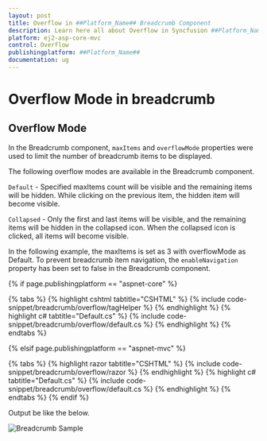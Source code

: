 ```yaml
---
layout: post
title: Overflow in ##Platform_Name## Breadcrumb Component
description: Learn here all about Overflow in Syncfusion ##Platform_Name## Breadcrumb component and more.
platform: ej2-asp-core-mvc
control: Overflow
publishingplatform: ##Platform_Name##
documentation: ug
---
```



# Overflow Mode in breadcrumb

## Overflow Mode

In the Breadcrumb component, `maxItems` and `overflowMode` properties were used to limit the number of breadcrumb items to be displayed.

The following overflow modes are available in the Breadcrumb component.

`Default` - Specified maxItems count will be visible and the remaining items will be hidden. While clicking on the previous item, the hidden item will become visible.

`Collapsed` - Only the first and last items will be visible, and the remaining items will be hidden in the collapsed icon. When the collapsed icon is clicked, all items will become visible.

In the following example, the maxItems is set as 3 with overflowMode as Default. To prevent breadcrumb item navigation, the `enableNavigation` property has been set to false in the Breadcrumb component.

{% if page.publishingplatform == "aspnet-core" %}

{% tabs %}
{% highlight cshtml tabtitle="CSHTML" %}
{% include code-snippet/breadcrumb/overflow/tagHelper %}
{% endhighlight %}
{% highlight c# tabtitle="Default.cs" %}
{% include code-snippet/breadcrumb/overflow/default.cs %}
{% endhighlight %}
{% endtabs %}

{% elsif page.publishingplatform == "aspnet-mvc" %}

{% tabs %}
{% highlight razor tabtitle="CSHTML" %}
{% include code-snippet/breadcrumb/overflow/razor %}
{% endhighlight %}
{% highlight c# tabtitle="Default.cs" %}
{% include code-snippet/breadcrumb/overflow/default.cs %}
{% endhighlight %}
{% endtabs %}
{% endif %}



Output be like the below.

![Breadcrumb Sample](./images/overflow.PNG)
